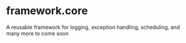 # framework.core
A reusable framework for logging, exception handling, scheduling, and many more to come soon
